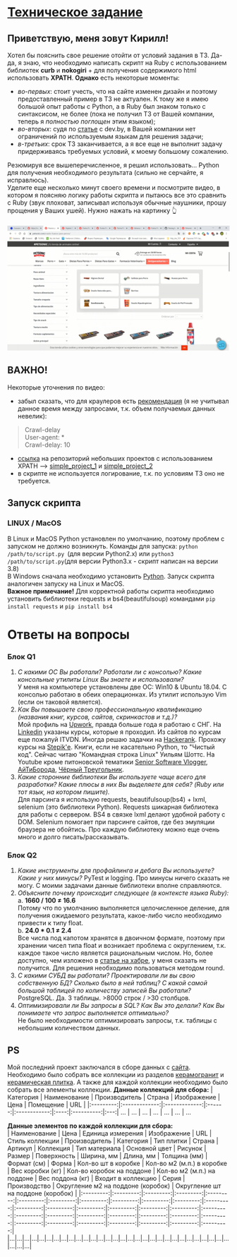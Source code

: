 # [Техническое задание](https://drive.google.com/file/d/1qkPSBEPXQV0PK3aBpPj0D9Ou_FgUOGkl/view?usp=sharing)
## Приветствую, меня зовут Кирилл!
Хотел бы пояснить свое решение отойти от условий задания в ТЗ. Да-да, я знаю, что необходимо написать скрипт на Ruby с использованием библиотек **curb** и **nokogiri** + для получения содержимого html использовать **XPATH**. **Однако** есть некоторые моменты:
- *во-первых*: стоит учесть, что на сайте изменен дизайн и поэтому предоставленный пример в ТЗ не актуален. К тому же я имею большой опыт работы с Python, а в Ruby был знаком только с синтаксисом, не более (пока не получил ТЗ от Вашей компании, теперь я *полностью поглощен* этим языком);  
- *во-вторых*: судя по [статье](https://tldrify.com/10jy) с dev.by, в Вашей компании нет ограничений по используемым языкам для решения задачи;  
- *в-третьих*: срок ТЗ заканчивается, а я все еще не выполнит задачу придерживаясь требуемых условий, к моему большому сожалению.  

Резюмируя все вышеперечисленное, я решил использовать... Python для получения необходимого результата (сильно не серчайте, я исправлюсь).  
Уделите еще несколько минут своего времени и посмотрите видео, в котором я поясняю логику работы скрипта и пытаюсь все это сравнить с Ruby (звук плоховат, записывал используя обычные наушники, прошу прощения у Ваших ушей). Нужно нажать на картинку 👆  
####
[![Watch the video](https://github.com/PyWebChannel/Task/blob/master/petsonic_com/preview.png)](https://vimeo.com/461594355)

## ВАЖНО!
Некоторые уточнения по видео:
- забыл сказать, что для краулеров есть [рекомендация](https://www.petsonic.com/robots.txt) (я не учитывал данное время между запросами, т.к. объем получаемых данных невелик):
> Crawl-delay  
> User-agent: *  
> Crawl-delay: 10

- [ссылка](https://github.com/pyweb-kivi/Parsing) на репозиторий небольших проектов с использованием XPATH --> [simple_project_1](https://github.com/pyweb-kivi/Parsing#user-content-leemarpetcom) и [simple_project_2](https://github.com/pyweb-kivi/Parsing#user-content-itkompasscom) 
- в скрипте не используется логирование, т.к. по условиям ТЗ оно не требуется.

## Запуск скрипта
### LINUX / MacOS
В Linux и MacOS Python установлен по умолчанию, поэтому проблем с запуском не должно возникнуть. Команды для запуска:
`python /path/to/script.py `(для версии Python2.x) или `python3 /path/to/script.py`(для версии Python3.x - скрипт написан на версии 3.8)  
В Windows сначала необходимо установить [Python](https://www.python.org/downloads/). Запуск скрипта аналогичен запуску на Linux и MacOS.  
**Важное примечание!** Для корректной работы скрипта необходимо установить библиотеки requests и bs4(beautifulsoup) командами `pip install requests` и `pip install bs4` 

# Ответы на вопросы
### Блок Q1
1. *C какими OС Вы работали? Работали ли с консолью? Какие консольные утилиты Linux Вы знаете и использовали?*  
У меня на компьютере установлены две ОС: Win10 & Ubuntu 18.04. С консолью работаю в обеих операционках. Из утилит использую Vim (если он таковой является).
2. *Как Вы повышаете свою профессиональную квалификацию (названия книг, курсов, сайтов, скринкастов и т.д.)?*  
Мой профиль на [Upwork](https://www.upwork.com/freelancers/~0183eedec2580e72aa), правда больше года я работаю с СНГ. На [Linkedin](https://www.linkedin.com/in/kir-minsk/) указаны курсы, которые я проходил. Из сайтов по курсам еще пожалуй ITVDN. Иногда решаю задачки на [Hackerank](https://www.hackerrank.com/kiril9ndi9). Прохожу курсы на [Stepik'е](https://stepik.org/users/31392700). Книги, если не касательно Python, то "Чистый код". Сейчас читаю "Командная строка Linux" Уильям Шоттс. На Youtube кроме питоновской тематики [Senior Software Vlogger](https://www.youtube.com/channel/UCX3w3jB05SHLbGjZPR0PM6g), [АйТиБорода](https://www.youtube.com/channel/UCeObZv89Stb2xLtjLJ0De3Q), [Чёрный Треугольник](https://www.youtube.com/channel/UCZ26MoNJKaGXFQWKuGVzmAg).  
3. *Какие сторонние библиотеки Вы используете чаще всего для разработки? Какие плюсы в них Вы выделяете для себя? (Ruby или тот язык, на котором пишите).*  
Для парсинга я использую requests, beautifulsoup(bs4) + lxml, selenium (это библиотеки Python). Requests шикарная библиотека для работы с сервером. BS4 в связке lxml делают удобной работу с DOM. Selenium помогает при парсинге сайтов, где без эмуляции браузера не обойтись. Про каждую библиотеку можно еще очень много и долго писать/рассказывать.  
### Блок Q2
1. *Какие инструменты для профайлинга и дебага Вы используете? Какие у них минусы?*
PyTest и logging. Про минусы ничего сказать не могу. С моими задачами данные библиотеки вполне справляются.
2. *Объясните почему происходит следующее (в контексте языка Ruby):*  
    a. **1660 / 100 ≠ 16.6**  
    Потому что по умолчанию выполняется целочисленное деление, для получения ожидаемого результата, какое-либо число необходимо привести к типу float.  
    b. **24.0 * 0.1 ≠ 2.4**  
    Все числа под капотом хранятся в двоичном формате, поэтому при хранении чисел типа float и возникает проблема с округлением, т.к. каждое такое число является рациональным числом. Но, более доступно, чем изложено в [статье на хабре](https://habr.com/ru/post/112953/), у меня сказать не получится. Для решения необходимо пользоваться методом round.
3. *С какими СУБД вы работали? Проектировали ли вы свою собственную БД? Сколько было в ней таблиц? С какой самой большой таблицей по количеству записей Вы работали?*  
PostgreSQL. Да. 3 таблицы. >8000 строк / >30 столбцов.
4. *Оптимизировали ли Вы запросы в SQL? Как Вы это делали? Как Вы понимаете что запрос выполняется оптимально?*  
Не было необходимости оптимизировать запросы, т.к. таблицы с небольшим количеством данных.

## PS
Мой последний проект заключался в сборе данных с [сайта](https://artkeramika-opt.ru/). Необходимо было собрать все коллекции из разделов [керамогранит](https://artkeramika-opt.ru/catalog/collections/keramogranit/) и [керамическая плитка](https://artkeramika-opt.ru/catalog/collections/keramicheskaya-plitka/). А также для каждой коллекции необходимо было собрать все элементы коллекции.
**Данные коллекций для сбора:**
| Категория	| Наименование	| Производитель |	Страна |	Изображение |	Цена |	Помещение	| URL |
|:---------:|:-------------:|:-------------:|:------:|:------------:|:----:|:----------:|:---:|
... | ... | ... | ... | ... | ... | ... 

**Данные элементов по каждой коллекции для сбора:**  
| Наименование |	Цена |	Единица измерения |	Изображение |	URL |	Стиль коллекции |	Производитель |	Категория |	Тип плитки |	Страна |	Артикул |	Коллекция |	Тип материала |	Основной цвет |	Рисунок |	Размер |	Поверхность |	Ширина, мм |	Длина, мм |	Толщина (мм) |	Формат (см) |	Форма |	Кол-во шт в коробке |	Кол-во м2 (м.п.) в коробке |	Вес коробки (кг) |	Кол-во коробок на поддоне |	Кол-во м2 (м.п.) на поддоне |	Вес поддона (кг) |	Входит в коллекцию |	Серия |	Производство |	Округление м2 на поддоне (коробок) |	Округление шт на поддоне (коробок) |
|:---------:|:---------:|:---------:|:---------:|:---------:|:---------:|:---------:|:---------:|:---------:|:---------:|:---------:|:---------:|:---------:|:---------:|:---------:|:---------:|:---------:|:---------:|:---------:|:---------:|:---------:|:---------:|:---------:|:---------:|:---------:|:---------:|:---------:|:---------:|:---------:|:---------:|:---------:|:---------:|:---------:|
|...|...|...|...|...|...|...|...|...|...|...|...|...|...|...|...|...|...|...|...|...|...|...|...|...|...|...|...|...|...|...|...|...|
